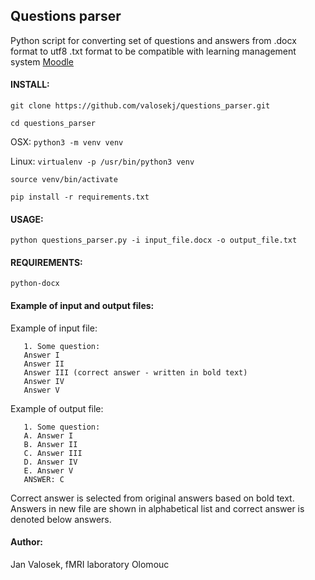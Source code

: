 ## Questions parser
Python script for converting set of questions and answers from .docx format to utf8 .txt format to be compatible with learning management system [Moodle](https://en.wikipedia.org/wiki/Moodle) 

#### INSTALL:
`git clone https://github.com/valosekj/questions_parser.git`

`cd questions_parser`

OSX:
`python3 -m venv venv`

Linux:
`virtualenv -p /usr/bin/python3 venv`

`source venv/bin/activate`

`pip install -r requirements.txt`

#### USAGE:
`python questions_parser.py -i input_file.docx -o output_file.txt`

#### REQUIREMENTS:
`python-docx`

#### Example of input and output files:
Example of input file:
    
       1. Some question:
       Answer I
       Answer II
       Answer III (correct answer - written in bold text)
       Answer IV
       Answer V


 Example of output file:
 
       1. Some question:
       A. Answer I
       B. Answer II
       C. Answer III
       D. Answer IV
       E. Answer V
       ANSWER: C
       
Correct answer is selected from original answers based on bold text.
Answers in new file are shown in alphabetical list and correct answer is denoted below answers.

#### Author:
Jan Valosek, fMRI laboratory Olomouc
